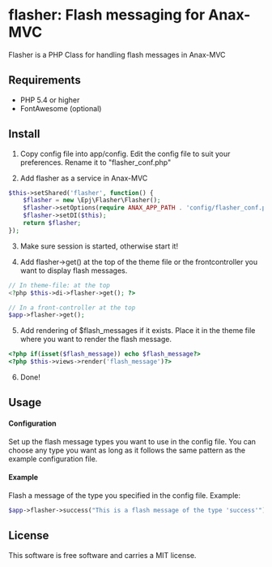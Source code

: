 # flasher: Flash messaging for Anax-MVC
Flasher is a PHP Class for handling flash messages in Anax-MVC

Requirements
--
* PHP 5.4 or higher
* FontAwesome (optional)

Install
--
1. Copy config file into app/config. Edit the config file to suit your preferences. Rename it to "flasher_conf.php"

2. Add flasher as a service in Anax-MVC

```php
$this->setShared('flasher', function() {
    $flasher = new \Epj\Flasher\Flasher();
    $flasher->setOptions(require ANAX_APP_PATH . 'config/flasher_conf.php');
    $flasher->setDI($this);
    return $flasher;
});
```
3. Make sure session is started, otherwise start it!

4. Add flasher->get() at the top of the theme file or the frontcontroller you want to display flash messages.

```php
// In theme-file: at the top
<?php $this->di->flasher->get(); ?>

// In a front-controller at the top
$app->flasher->get();
```

5. Add rendering of $flash_messages if it exists. Place it in the theme file where you want to render the flash message.

```php
<?php if(isset($flash_message)) echo $flash_message?>
<?php $this->views->render('flash_message')?>
```

6. Done!

Usage
--
#### Configuration
Set up the flash message types you want to use in the config file. You can choose any type you want as long as it follows the same pattern as the example configuration file.

#### Example
Flash a message of the type you specified in the config file. Example:
```php
$app->flasher->success("This is a flash message of the type 'success'");
```

License
--

This software is free software and carries a MIT license.
